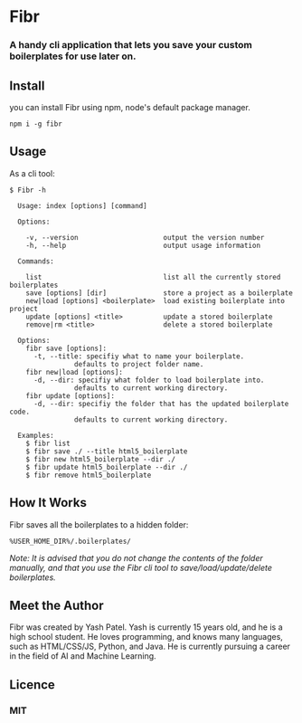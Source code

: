 # Fibr

### A handy cli application that lets you save your custom boilerplates for use later on.

## Install

you can install Fibr using npm, node's default package manager.

`npm i -g fibr`

## Usage

As a cli tool:

```
$ Fibr -h

  Usage: index [options] [command]

  Options:

    -v, --version                     output the version number
    -h, --help                        output usage information

  Commands:

    list                              list all the currently stored boilerplates
    save [options] [dir]              store a project as a boilerplate
    new|load [options] <boilerplate>  load existing boilerplate into project
    update [options] <title>          update a stored boilerplate
    remove|rm <title>                 delete a stored boilerplate

  Options:
    fibr save [options]:
      -t, --title: specifiy what to name your boilerplate.
                defaults to project folder name.
    fibr new|load [options]:
      -d, --dir: specifiy what folder to load boilerplate into.
                defaults to current working directory.
    fibr update [options]:
      -d, --dir: specifiy the folder that has the updated boilerplate code.
                defaults to current working directory.

  Examples:
    $ fibr list
    $ fibr save ./ --title html5_boilerplate
    $ fibr new html5_boilerplate --dir ./
    $ fibr update html5_boilerplate --dir ./
    $ fibr remove html5_boilerplate

```

## How It Works

Fibr saves all the boilerplates to a hidden folder: 

`%USER_HOME_DIR%/.boilerplates/`

*Note: It is advised that you do not change the contents of the folder manually, and that you use the Fibr cli tool to save/load/update/delete boilerplates.*

## Meet the Author

Fibr was created by Yash Patel. Yash is currently 15 years old, and he is a high school student. He loves programming, and knows many languages, such as HTML/CSS/JS, Python, and Java. He is currently pursuing a career in the field of AI and Machine Learning.

## Licence
### MIT